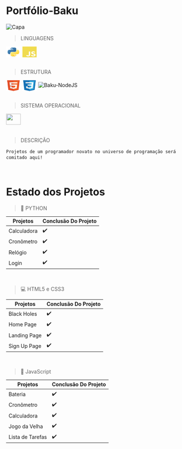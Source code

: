 # Portfólio-Baku
<div align="left">

![Capa](https://user-images.githubusercontent.com/103138773/182205660-e42b080b-4c26-4db0-9d3d-f327240d6a3b.png)

> LINGUAGENS
<div>
<img align="center" alt="Baku-Python" height="30" width="40" src="https://raw.githubusercontent.com/devicons/devicon/master/icons/python/python-original.svg">
<img align="center" alt="Baku-Js" height="30" width="40" src="https://raw.githubusercontent.com/devicons/devicon/master/icons/javascript/javascript-plain.svg">
</div>

<br>

> ESTRUTURA
<div>
<img align="center" alt="Baku-HTML" height="30" width="40" src="https://raw.githubusercontent.com/devicons/devicon/master/icons/html5/html5-original.svg">
<img align="center" alt="Baku-CSS" height="30" width="40" src="https://raw.githubusercontent.com/devicons/devicon/master/icons/css3/css3-original.svg">
<img aling="center" alt="Baku-NodeJS" height="30" width="40" src="https://cdn.jsdelivr.net/gh/devicons/devicon/icons/nodejs/nodejs-original.svg">
</div>

<br>

> SISTEMA OPERACIONAL
<div>
<img height="30" width="40" src="https://cdn.jsdelivr.net/gh/devicons/devicon/icons/windows8/windows8-original.svg" />
</div>

<br>

> DESCRIÇÃO
```
Projetos de um programador novato no universo de programação será comitado aqui! 
```
</div>

<br>

# Estado dos Projetos
> 🐍 PYTHON

Projetos | Conclusão Do Projeto
--- | ---
Calculadora | ✔️
Cronômetro | ✔️
Relógio | ✔️
Login | ✔️

<br>

> 💻 HTML5 e CSS3

Projetos | Conclusão Do Projeto
--- | ---
Black Holes | ✔️
Home Page | ✔️
Landing Page | ✔️
Sign Up Page | ✔️

<br>

> 📒 JavaScript

Projetos | Conclusão Do Projeto
--- | ---
Bateria | ✔️
Cronômetro | ✔️
Calculadora | ✔️
Jogo da Velha | ✔️
Lista de Tarefas | ✔️
